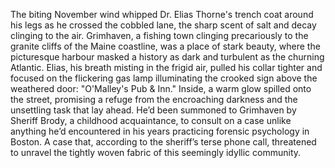 The biting November wind whipped Dr. Elias Thorne's trench coat around his legs as he crossed the cobbled lane, the sharp scent of salt and decay clinging to the air.  Grimhaven, a fishing town clinging precariously to the granite cliffs of the Maine coastline, was a place of stark beauty, where the picturesque harbour masked a history as dark and turbulent as the churning Atlantic. Elias, his breath misting in the frigid air, pulled his collar tighter and focused on the flickering gas lamp illuminating the crooked sign above the weathered door: "O'Malley's Pub & Inn." Inside, a warm glow spilled onto the street, promising a refuge from the encroaching darkness and the unsettling task that lay ahead.  He’d been summoned to Grimhaven by Sheriff Brody, a childhood acquaintance, to consult on a case unlike anything he’d encountered in his years practicing forensic psychology in Boston. A case that, according to the sheriff’s terse phone call, threatened to unravel the tightly woven fabric of this seemingly idyllic community.
